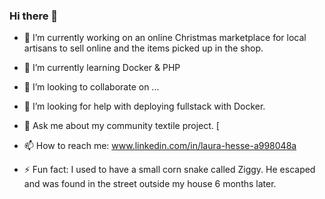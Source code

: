 ### Hi there 👋

- 🔭 I’m currently working on an online Christmas marketplace for local artisans to sell online and the items picked up in the shop. 
- 🌱 I’m currently learning Docker & PHP
- 👯 I’m looking to collaborate on ...
- 🤔 I’m looking for help with deploying fullstack with Docker. 
- 💬 Ask me about my community textile project. [
- 📫 How to reach me:  www.linkedin.com/in/laura-hesse-a998048a

- ⚡ Fun fact: I used to have a small corn snake called Ziggy. He escaped and was found in the street outside my house 6 months later.  

